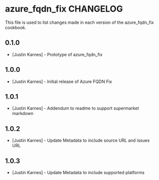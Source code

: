 # azure_fqdn_fix CHANGELOG

This file is used to list changes made in each version of the azure_fqdn_fix cookbook.

## 0.1.0
- [Justin Karnes] - Prototype of azure_fqdn_fix

## 1.0.0
- [Justin Karnes] - Initial release of Azure FQDN Fix

## 1.0.1
- [Justin Karnes] - Addendum to readme to support supermarket markdown

## 1.0.2
- [Justin Karnes] - Update Metadata to include source URL and issues URL

## 1.0.3
- [Justin Karnes] - Update Metadata to include supported platforms